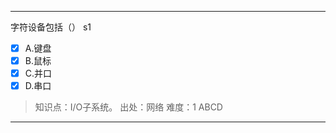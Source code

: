 ---
字符设备包括（） s1
- [x] A.键盘
- [x] B.鼠标
- [x] C.并口
- [x] D.串口

> 知识点：I/O子系统。
> 出处：网络
> 难度：1
> ABCD

---